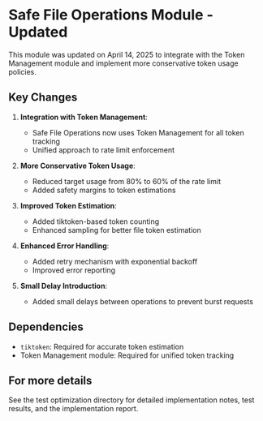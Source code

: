 # Safe File Operations Module - Updated

This module was updated on April 14, 2025 to integrate with the Token Management module and implement more conservative token usage policies.

## Key Changes

1. **Integration with Token Management**:
   - Safe File Operations now uses Token Management for all token tracking
   - Unified approach to rate limit enforcement

2. **More Conservative Token Usage**:
   - Reduced target usage from 80% to 60% of the rate limit
   - Added safety margins to token estimations

3. **Improved Token Estimation**:
   - Added tiktoken-based token counting
   - Enhanced sampling for better file token estimation

4. **Enhanced Error Handling**:
   - Added retry mechanism with exponential backoff
   - Improved error reporting

5. **Small Delay Introduction**:
   - Added small delays between operations to prevent burst requests

## Dependencies

- `tiktoken`: Required for accurate token estimation
- Token Management module: Required for unified token tracking

## For more details

See the test optimization directory for detailed implementation notes, test results, and the implementation report.
